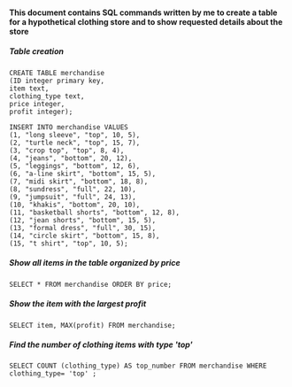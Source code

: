 #### This document contains SQL commands written by me to create a table for a hypothetical clothing store and to show requested details about the store
##### Table creation
``` 
CREATE TABLE merchandise
(ID integer primary key, 
item text,
clothing_type text,
price integer,
profit integer);
```
```
INSERT INTO merchandise VALUES
(1, "long sleeve", "top", 10, 5),
(2, "turtle neck", "top", 15, 7),
(3, "crop top", "top", 8, 4),
(4, "jeans", "bottom", 20, 12),
(5, "leggings", "bottom", 12, 6),
(6, "a-line skirt", "bottom", 15, 5),
(7, "midi skirt", "bottom", 18, 8),
(8, "sundress", "full", 22, 10),
(9, "jumpsuit", "full", 24, 13),
(10, "khakis", "bottom", 20, 10),
(11, "basketball shorts", "bottom", 12, 8),
(12, "jean shorts", "bottom", 15, 5),
(13, "formal dress", "full", 30, 15),
(14, "circle skirt", "bottom", 15, 8),
(15, "t shirt", "top", 10, 5);
```
#####  Show all items in the table organized by price
``SELECT * FROM merchandise ORDER BY price;``
##### Show the item with the largest profit 
``SELECT item, MAX(profit) FROM merchandise;``
##### Find the number of clothing items with type 'top' 
``SELECT COUNT (clothing_type) AS top_number FROM merchandise WHERE clothing_type= 'top' ;``



